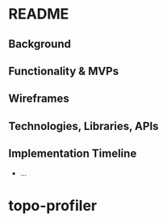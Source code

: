 # README

## **Background**


## Functionality & MVPs


## Wireframes


## Technologies, Libraries, APIs


## Implementation Timeline



* ...
# topo-profiler

